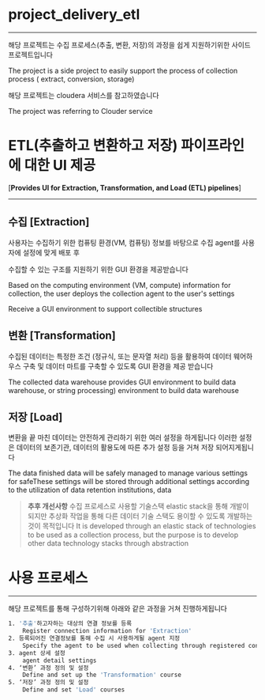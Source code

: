# project_delivery_etl

---

해당 프로젝트는 수집 프로세스(추출, 변환, 저장)의 과정을 쉽게 지원하기위한 사이드 프로젝트입니다

The project is a side project to easily support the process of collection process ( extract, conversion, storage) 

해당 프로젝트는 cloudera 서비스를 참고하였습니다

The project was referring to Clouder service

# ETL(추출하고 변환하고 저장) 파이프라인에 대한 UI 제공

[**Provides UI for Extraction, Transformation, and Load (ETL) pipelines**]

---

## 수집 [**Extraction**]

사용자는 수집하기 위한 컴퓨팅 환경(VM, 컴퓨팅) 정보를 바탕으로 수집 agent를 사용자에 설정에 맞게 배포 후 

수집할 수 있는 구조를 지원하기 위한 GUI 환경을 제공받습니다

Based on the computing environment (VM, compute) information for collection, the user deploys the collection agent to the user's settings

Receive a GUI environment to support collectible structures

## 변환 [**Transformation**]

수집된 데이터는 특정한 조건 (정규식, 또는 문자열 처리) 등을 활용하여 데이터 웨어하우스 구축 및 데이터 마트를 구축할 수 있도록 GUI 환경을 제공 받습니다 

The collected data warehouse provides GUI environment to build data warehouse, or string processing) environment to build data warehouse

## 저장 [Load]

변환을 끝 마친 데이터는 안전하게 관리하기 위한 여러 설정을 하게됩니다 이러한 설정은 데이터의 보존기관, 데이터의 활용도에 따른 추가 설정 등을 거쳐 저장 되어지게됩니다

The data finished data will be safely managed to manage various settings for safeThese settings will be stored through additional settings according to the utilization of data retention institutions, data

> **추후 개선사항**
수집 프로세스로 사용할 기술스택 elastic stack을 통해 개발이 되지만 추상화 작업을 통해 다른 데이터 기술 스택도 용이할 수 있도록 개발하는 것이 목적입니다
It is developed through an elastic stack of technologies to be used as a collection process, but the purpose is to develop other data technology stacks through abstraction
> 

# 사용 프로세스

---

해당 프로젝트를 통해 구성하기위해 아래와 같은 과정을 거쳐 진행하게됩니다

```bash
1. '추출'하고자하는 대상의 연결 정보를 등록 
	Register connection information for 'Extraction'
2. 등록되어진 연결정보를 통해 수집 시 사용하게될 agent 지정
	Specify the agent to be used when collecting through registered connection information
3. agent 상세 설정 
	agent detail settings
4. ‘변환’ 과정 정의 및 설정 
	Define and set up the 'Transformation' course
5. ‘저장’ 과정 정의 및 설정
	Define and set 'Load' courses
```